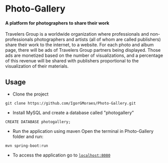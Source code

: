 # Photo-Gallery
#### A platform for photographers to share their work

Travelers Group is a worldwide organization where professionals and non-professionals photographers and artists (all of whom are called publishers) share their work to the internet, to a website. For each photo and album page, there will be ads of Travelers Group partners being displayed. Those ads are monetized based on the number of visualizations, and a percentage of this revenue will be shared with publishers proportional to the visualization of their materials.

## Usage

-  Clone the project
```
git clone https://github.com/IgorGMoraes/Photo-Gallery.git
```

-  Install MySQL and create a database called "photogallery"
```
CREATE DATABASE photogallery;
```

-  Run the application using maven
Open the terminal in Photo-Gallery folder and run:
```
mvn spring-boot:run
```

-  To access the application go to
<a href="http://localhost:8080" target="_blank">`localhost:8080`</a>
